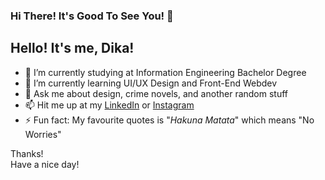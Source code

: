 ### Hi There! It's Good To See You! 👋

## Hello! It's me, Dika!

- 🔭 I’m currently studying at Information Engineering Bachelor Degree
- 🌱 I’m currently learning UI/UX Design and Front-End Webdev
- 💬 Ask me about design, crime novels, and another random stuff
- 📫 Hit me up at my [LinkedIn](https://www.linkedin.com/in/pramudya-kusuma-hardika-284b481b7/) or [Instagram](http://instagram.com/xydik_)
- ⚡ Fun fact: My favourite quotes is "_Hakuna Matata_" which means "No Worries"  

Thanks!  
Have a nice day!  

